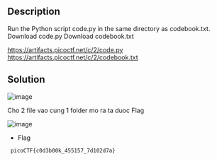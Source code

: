 ## Description

Run the Python script code.py in the same directory as codebook.txt.
Download code.py
Download codebook.txt

https://artifacts.picoctf.net/c/2/code.py
https://artifacts.picoctf.net/c/2/codebook.txt

## Solution

![image](https://github.com/yeuubonn2k4/Pico/assets/161863346/06432a56-f0a5-409b-97e8-d3495c91e88f)

Cho 2 file vao cung 1 folder mo ra ta duoc Flag

![image](https://github.com/yeuubonn2k4/Pico/assets/161863346/dd56cc62-c5b9-4913-a386-019bc98738a0)

- Flag

`
picoCTF{c0d3b00k_455157_7d102d7a}`

